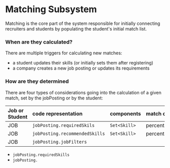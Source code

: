 # Matching Subsystem

Matching is the core part of the system responsible for initially connecting 
  recruiters and students by populating the student's initial match list.
  
### When are they calculated?

There are multiple triggers for calculating new matches:

- a student updates their skills (or initially sets them after registering)
- a company creates a new job posting or updates its requirements  

### How are they determined

There are four types of considerations going into the calculation of a given match, 
set by the jobPosting or by the student:

|Job or Student|code representation|components|match criteria|weight| 
|:----|:----|:---|:----|:----|
|JOB|`jobPosting.requiredSkils`|`Set<Skill>`|percentageSetIntersection|`REQUIRED_SKILLS_WEIGHT`|
|JOB|`jobPosting.recommendedSkills`|`Set<Skill>`|percentageSetIntersection|`job.getRecommendedSkillsWeight()`|
|JOB|`jobPosting.jobFilters`|

- `jobPosting.requiredSkills`
- `jobPosting.`

